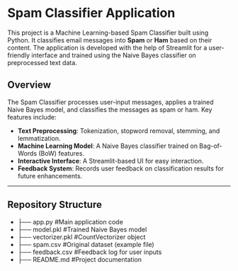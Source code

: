 # Spam Classifier Application

This project is a Machine Learning-based Spam Classifier built using Python. It classifies email messages into **Spam** or **Ham** based on their content. The application is developed with the help of Streamlit for a user-friendly interface and trained using the Naive Bayes classifier on preprocessed text data.


## Overview

The Spam Classifier processes user-input messages, applies a trained Naive Bayes model, and classifies the messages as spam or ham. Key features include:
- **Text Preprocessing**: Tokenization, stopword removal, stemming, and lemmatization.
- **Machine Learning Model**: A Naive Bayes classifier trained on Bag-of-Words (BoW) features.
- **Interactive Interface**: A Streamlit-based UI for easy interaction.
- **Feedback System**: Records user feedback on classification results for future enhancements.

---

## Repository Structure
- ├── app.py                  #Main application code
- ├── model.pkl               #Trained Naive Bayes model
- ├── vectorizer.pkl          #CountVectorizer object
- ├── spam.csv                #Original dataset (example file)
- ├── feedback.csv            #Feedback log for user inputs
- ├── README.md               #Project documentation


